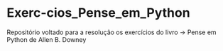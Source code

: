 # Exerc-cios_Pense_em_Python
Repositório voltado para a resolução os exercícios do livro -> Pense em Python de Allen B. Downey
